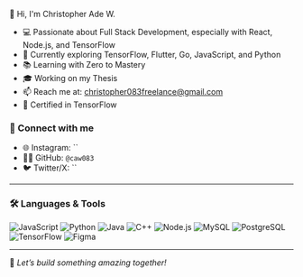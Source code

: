 
👋 Hi, I'm Christopher Ade W.

- 💻 Passionate about Full Stack Development, especially with React, Node.js, and TensorFlow
- 🚀 Currently exploring TensorFlow, Flutter, Go, JavaScript, and Python
- 📚 Learning with Zero to Mastery
- 🎓 Working on my Thesis
- 📫 Reach me at: christopher083freelance@gmail.com
- 📜 Certified in TensorFlow


### 🔗 Connect with me
- 🌐 Instagram: ``
- 🧑‍💻 GitHub: `@caw083`
- 🐦 Twitter/X: ``

---

### 🛠️ Languages & Tools
![JavaScript](https://img.shields.io/badge/JavaScript-F7DF1E?style=flat-square&logo=javascript&logoColor=black)
![Python](https://img.shields.io/badge/Python-3776AB?style=flat-square&logo=python&logoColor=white)
![Java](https://img.shields.io/badge/Java-007396?style=flat-square&logo=java&logoColor=white)
![C++](https://img.shields.io/badge/C++-00599C?style=flat-square&logo=cplusplus&logoColor=white)
![Node.js](https://img.shields.io/badge/Node.js-339933?style=flat-square&logo=nodedotjs&logoColor=white)
![MySQL](https://img.shields.io/badge/MySQL-4479A1?style=flat-square&logo=mysql&logoColor=white)
![PostgreSQL](https://img.shields.io/badge/PostgreSQL-4169E1?style=flat-square&logo=postgresql&logoColor=white)
![TensorFlow](https://img.shields.io/badge/TensorFlow-FF6F00?style=flat-square&logo=tensorflow&logoColor=white)
![Figma](https://img.shields.io/badge/Figma-F24E1E?style=flat-square&logo=figma&logoColor=white)

---

📌 *Let’s build something amazing together!*

